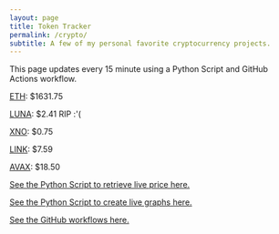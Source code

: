 ```yaml
---
layout: page
title: Token Tracker
permalink: /crypto/
subtitle: A few of my personal favorite cryptocurrency projects.
---
```


 This page updates every 15 minute using a Python Script and GitHub Actions workflow.


<!--BEGINCRYPTOINPUT-->
[ETH](https://smfxfc.github.io/crypto/eth.html): $1631.75

[LUNA](https://smfxfc.github.io/crypto/luna.html): $2.41 RIP :'(

[XNO](https://smfxfc.github.io/crypto/xno.html): $0.75

[LINK](https://smfxfc.github.io/crypto/link.html): $7.59

[AVAX](https://smfxfc.github.io/crypto/avax.html): $18.50

<!--ENDCRYPTOINPUT-->
 
 
[See the Python Script to retrieve live price here.](https://github.com/smfxfc/smfxfc.github.io/blob/master/src/get_cryptos.py)

[See the Python Script to create live graphs here.](https://github.com/smfxfc/smfxfc.github.io/blob/master/src/graph_crypto.py)

[See the GitHub workflows here.](https://github.com/smfxfc/smfxfc.github.io/blob/master/.github/workflows/)

